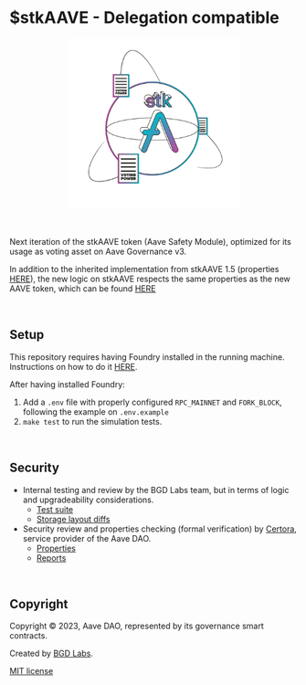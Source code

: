 # $stkAAVE - Delegation compatible

<p align="center">
<img src="./stkaave-token-gov-v3.png" width="300">
</p>

<br>

Next iteration of the stkAAVE token (Aave Safety Module), optimized for its usage as voting asset on Aave Governance v3.

In addition to the inherited implementation from stkAAVE 1.5 (properties [HERE](https://github.com/bgd-labs/aave-stk-v1-5/blob/main/properties.md)), the new logic on stkAAVE respects the same properties as the new AAVE token, which can be found [HERE](https://github.com/bgd-labs/aave-token-v3/blob/main/properties.md)

<br>

## Setup

This repository requires having Foundry installed in the running machine. Instructions on how to do it [HERE](https://github.com/foundry-rs/foundry#installation).

After having installed Foundry:
1. Add a `.env` file with properly configured `RPC_MAINNET` and `FORK_BLOCK`, following the example on `.env.example` 
2. `make test` to run the simulation tests.

<br>

## Security

- Internal testing and review by the BGD Labs team, but in terms of logic and upgradeability considerations.
    - [Test suite](./test/)
    - [Storage layout diffs](./diffs/)
- Security review and properties checking (formal verification) by [Certora](https://www.certora.com/), service provider of the Aave DAO.
    - [Properties](./certora/)
    - [Reports](./audits/Formal_Verification_Report_stk_v3.pdf)

<br>

## Copyright

Copyright © 2023, Aave DAO, represented by its governance smart contracts.

Created by [BGD Labs](https://bgdlabs.com/).

[MIT license](./LICENSE)